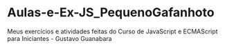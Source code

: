 # Aulas-e-Ex-JS_PequenoGafanhoto
 Meus exercícios e atividades feitas do Curso de JavaScript e ECMAScript para Iniciantes - Gustavo Guanabara
